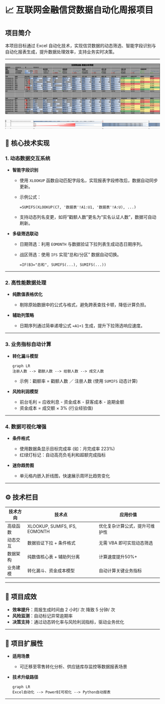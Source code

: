 # 📈 互联网金融信贷数据自动化周报项目

## 项目简介

本项目目标通过 Excel 自动化技术，实现信贷数据的动态筛选、智能字段识别与自动化报表生成，提升数据处理效率，支持业务实时决策。

---

![报表自动刷新效果](./可视化结果.png)
<div style="overflow-x: auto; max-width: 100%;">
  <div style="transform: scale(1.5); transform-origin: left top; display: inline-block;">
    <img src="./公式展开.png" style="display: block;">
  </div>
</div>



## 🔧 核心技术实现

### 1. 动态数据交互系统

* **智能字段识别**

  * 使用 `XLOOKUP` 函数自动匹配字段名，实现报表字段修改后，数据自动同步更新。
  * 示例公式：

    ```excel
    =SUMIFS(XLOOKUP(C7, '数据表'!A1:U1, '数据表'!A:U), ...)
    ```
  * 支持动态列名变更，如将“戳额人数”更名为“实名认证人数”，数据可自动刷新。

* **多级筛选联动**

  * 日期筛选：利用 `EOMONTH` 与数据验证下拉列表生成动态日期序列。
  * 战区筛选：使用 `IFS` 实现“总和/分区” 数据自动切换。

    ```excel
    =IF(B3="总和", SUMIFS(...), SUMIFS(...))
    ```

---

### 2. 高性能数据处理

* **纯数值表格优化**

  * 剔除原始数据中的公式与格式，避免跨表查找卡顿，降低计算负担。

* **辅助列策略**

  * 日期序列通过简单递增公式 `=A1+1` 生成，提升下拉筛选响应速度。

---

### 3. 业务指标自动计算

* **转化漏斗模型**

  ```mermaid
  graph LR
  注册人数 --> 戳额人数 --> 给额人数 --> 成交人数
  ```

  * 示例：戳额率 = 戳额人数 ／ 注册人数 (使用 `SUMIFS` 动态计算)

* **风险利润模型**

  * 前台毛利 = 应收利息 - 资金成本 - 获客成本 - 逾期金额
  * 资金成本 = 成交额 × 3% (行业经验值)

---

### 4. 数据可视化增强

* **条件格式**

  * 使用数据条显示目标完成率 (如：月完成率 223%)
  * 红绿灯标记：自动高亮负毛利和超额完成指标

* **迷你趋势图**

  * 单元格内嵌入折线图，快速展示周环比趋势变化

---

## ⚙️ 技术栏目

| 技术方向 | 技术点                           | 应用价值            |
| ---- | ----------------------------- | --------------- |
| 高级函数 | XLOOKUP, SUMIFS, IFS, EOMONTH | 优化复杂计算公式，提升可维护性 |
| 动态交互 | 数据验证下拉 + 条件格式                 | 无需 VBA 即可实现动态筛选 |
| 数据架构 | 纯数值核心表 + 辅助列分离                | 计算速度提升50%+      |
| 业务建模 | 转化漏斗、资金成本模型                   | 自动计算关键业务指标      |

---

## 🚀 项目成效

* **效率提升**：周报生成时间由 2 小时/ 次 降致 5 分钟/ 次
* **风险监测**：自动标记异常逾期率
* **决策支持**：通过动态转化率与风险利润指标，驱动业务优化

---

## 🔗 项目扩展性

* **适用场景**

  * 可迁移至零售转化分析、供应链库存监控等数据报表场景

* **技术升级路径**

  ```mermaid
  graph LR
  Excel自动化 --> PowerBI可视化 --> Python自动报表
  ```

---
